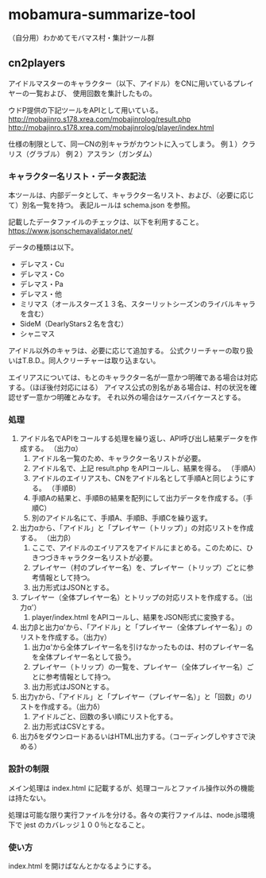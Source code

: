 # mobamura-summarize-tool
（自分用）わかめてモバマス村・集計ツール群

## cn2players

アイドルマスターのキャラクター（以下、アイドル）をCNに用いているプレイヤーの一覧および、
使用回数を集計したもの。

ウドP提供の下記ツールをAPIとして用いている。
http://mobajinro.s178.xrea.com/mobajinrolog/result.php
http://mobajinro.s178.xrea.com/mobajinrolog/player/index.html

仕様の制限として、同一CNの別キャラがカウントに入ってしまう。
例１）クラリス（グラブル）
例２）アスラン（ガンダム）

### キャラクター名リスト・データ表記法

本ツールは、内部データとして、キャラクター名リスト、および、（必要に応じて）別名一覧を持つ。
表記ルールは schema.json を参照。

記載したデータファイルのチェックは、以下を利用すること。
https://www.jsonschemavalidator.net/

データの種類は以下。

* デレマス・Cu
* デレマス・Co
* デレマス・Pa
* デレマス・他
* ミリマス（オールスターズ１３名、スターリットシーズンのライバルキャラを含む）
* SideM（DearlyStars２名を含む）
* シャニマス

アイドル以外のキャラは、必要に応じて追加する。
公式クリーチャーの取り扱いはT.B.D.。同人クリーチャーは取り込まない。

エイリアスについては、もとのキャラクター名が一意かつ明確である場合は対応する。（ほぼ後付対応にはる）
アイマス公式の別名がある場合は、村の状況を確認せず一意かつ明確とみなす。
それ以外の場合はケースバイケースとする。

### 処理

1. アイドル名でAPIをコールする処理を繰り返し、API呼び出し結果データを作成する。 （出力α）
   1. アイドル名一覧のため、キャラクター名リストが必要。
   1. アイドル名で、上記 result.php をAPIコールし、結果を得る。 （手順A）
   1. アイドルのエイリアスも、CNをアイドル名として手順Aと同じようにする。 （手順B）
   1. 手順Aの結果と、手順Bの結果を配列にして出力データを作成する。（手順C）
   1. 別のアイドル名にて、手順A、手順B、手順Cを繰り返す。
1. 出力αから、「アイドル」と「プレイヤー（トリップ）」の対応リストを作成する。 （出力β）
   1. ここで、アイドルのエイリアスをアイドルにまとめる。このために、ひきつづきキャラクター名リストが必要。
   1. プレイヤー（村のプレイヤー名）を、プレイヤー（トリップ）ごとに参考情報として持つ。
   1. 出力形式はJSONとする。
1. プレイヤー（全体プレイヤー名）とトリップの対応リストを作成する。（出力α'）
   1. player/index.html をAPIコールし、結果をJSON形式に変換する。
1. 出力βと出力α'から、「アイドル」と「プレイヤー（全体プレイヤー名）」のリストを作成する。（出力γ）
   1. 出力α'から全体プレイヤー名を引けなかったものは、村のプレイヤー名を全体プレイヤー名として扱う。
   1. プレイヤー（トリップ）の一覧を、プレイヤー（全体プレイヤー名）ごとに参考情報として持つ。
   1. 出力形式はJSONとする。
1. 出力γから、「アイドル」と「プレイヤー（プレイヤー名）」と「回数」のリストを作成する。（出力δ）
   1. アイドルごと、回数の多い順にリスト化する。
   1. 出力形式はCSVとする。
1. 出力δをダウンロードあるいはHTML出力する。（コーディングしやすさで決める）

### 設計の制限

メイン処理は index.html に記載するが、処理コールとファイル操作以外の機能は持たない。

処理は可能な限り実行ファイルを分ける。各々の実行ファイルは、node.js環境下で jest のカバレッジ１００％となること。

### 使い方

index.html を開けばなんとかなるようにする。
